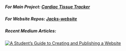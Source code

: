 ##### For Main Project: [Cardiac Tissue Tracker](https://github.com/teammurphy/multi_tissue_documentation)

##### For Website Repos: [Jacks-website](https://github.com/jacks-website)

##### Recent Medium Articles:
<a target="_blank" href="https://github-readme-medium-recent-article.vercel.app/medium/@jack.f.murphy/0"><img src="https://github-readme-medium-recent-article.vercel.app/medium/@jack.f.murphy/0" alt="A Student’s Guide to Creating and Publishing a Website"> 


